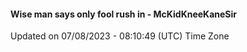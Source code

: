 #### Wise man says only fool rush in - McKidKneeKaneSir
Updated on 07/08/2023 - 08:10:49 (UTC) Time Zone
